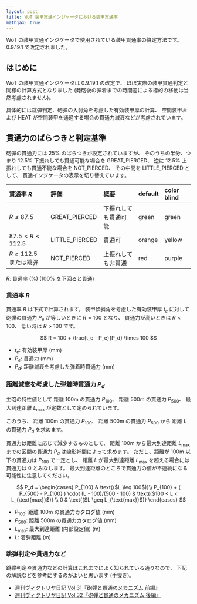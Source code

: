 ```yaml
---
layout: post
title: WoT 装甲貫通インジケータにおける装甲貫通率
mathjax: true
---
```

WoT の装甲貫通インジケータで使用されている装甲貫通率の算定方法です。
0.9.19.1 で改定されました。

## はじめに

WoT の装甲貫通インジケータは 0.9.19.1 の改定で、
ほぼ実際の装甲貫通判定と同様の計算方式となりました
(発砲後の弾着までの時間差による標的の移動は当然考慮されません)。

具体的には跳弾判定、砲弾の入射角を考慮した有効装甲厚の計算、
空間装甲および HEAT が空間装甲を通過する場合の貫通力減衰などが考慮されています。


## 貫通力のばらつきと判定基準

砲弾の貫通力には 25% のばらつきが設定されていますが、
そのうちの半分、つまり 12.5% 下振れしても貫通可能な場合を GREAT_PIERCED、
逆に 12.5% 上振れしても貫通不能な場合を NOT_PIERCED、
その中間を LITTLE_PIERCED として、
貫通インジケータの表示を切り替えています。

|貫通率 $R$|評価|概要|default|color blind|
|:---|:---|:---|:---|:---|
|$R \le 87.5$|GREAT_PIERCED|下振れしても貫通可能|green|green|
|$87.5 < R < 112.5$|LITTLE_PIERCED|貫通可|orange|yellow|
|$R \ge 112.5$ または跳弾|NOT_PIERCED|上振れしても非貫通|red|purple|

$R$: 貫通率 (%) (100% を下回ると貫通)

### 貫通率 $R$

貫通率 $R$ は下式で計算されます。
装甲傾斜角を考慮した有効装甲厚 $t_e$ に対して
砲弾の貫通力 $P_e$ が等しいときに $R = 100$ となり、
貫通力が高いときは $R < 100$、
低い時は $R > 100$ です。

$$
R = 100 + \frac{t_e - P_e}{P_d} \times 100
$$

* $t_e$: 有効装甲厚 (mm)
* $P_e$: 貫通力 (mm)
* $P_d$: 距離減衰を考慮した弾着時貫通力 (mm)


### 距離減衰を考慮した弾着時貫通力 $P_d$

主砲の特性値として
距離 100m の貫通力 $P_{100}$、
距離 500m の貫通力 $P_{500}$、
最大到達距離 $L_{\text{max}}$
が定数として定められています。

このうち、
距離 100m の貫通力 $P_{100}$、
距離 500m の貫通力 $P_{500}$ から
距離 $L$ の貫通力 $P_d$ を求めます。

貫通力は距離に応じて減少するものとして、
距離 100m から最大到達距離 $L_{\text{max}}$ までの区間の貫通力 $P_d$ は線形補間によって求めます。
ただし、距離が 100m 以下の貫通力は $P_{100}$ で一定とし、
距離 $L$ が最大到達距離 $L_{\text{max}}$ を超える場合には貫通力は 0 とみなします。
最大到達距離のところで貫通力の値が不連続になる可能性に注意してください。

$$
P_d =
\begin{cases}
P_{100} & \text{($L \leq 100$)}\\
P_{100} + ( P_{500} - P_{100} ) \cdot (L - 100)/(500 - 100) & \text{($100 < L < L_{\text{max}}$)} \\
0 & \text{($L \geq L_{\text{max}}$)}
\end{cases}
$$

* $P_{100}$: 距離 100m の貫通力カタログ値 (mm)
* $P_{500}$: 距離 500m の貫通力カタログ値 (mm)
* $L_{\text{max}}$: 最大到達距離 (内部設定値) (m)
* $L$: 着弾距離 (m)

### 跳弾判定や貫通力など

跳弾判定や貫通力などの計算はこれまでによく知られている通りなので、
下記の解説などを参考にするのがよいと思います (手抜き)。

* [週刊ヴィクトリヤ日記 Vol.31『砲弾と貫通のメカニズム 前編』](https://worldoftanks.asia/ja/news/column/victoriadiary_031/)
* [週刊ヴィクトリヤ日記 Vol.32『砲弾と貫通のメカニズム 後編』](https://worldoftanks.asia/ja/news/column/victoriadiary_032/)

